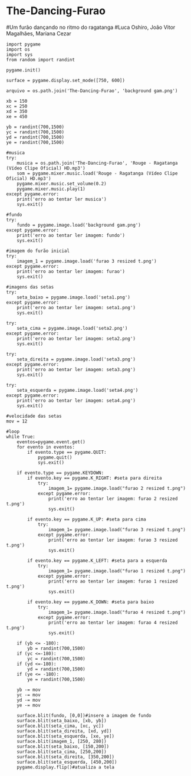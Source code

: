 # The-Dancing-Furao
#Um furão dançando no ritmo do ragatanga
#Luca Oshiro, João Vitor Magalhães, Mariana Cezar

    import pygame
    import os
    import sys
    from random import randint

    pygame.init()

    surface = pygame.display.set_mode([750, 600])

    arquivo = os.path.join('The-Dancing-Furao', 'background gam.png')

    xb = 150
    xc = 250
    xd = 350
    xe = 450

    yb = randint(700,1500)
    yc = randint(700,1500)
    yd = randint(700,1500)
    ye = randint(700,1500)

    #musica
    try:
        musica = os.path.join('The-Dancing-Furao', 'Rouge - Ragatanga (Vídeo Clipe Oficial) HD.mp3')
        som = pygame.mixer.music.load('Rouge - Ragatanga (Vídeo Clipe Oficial) HD.mp3')
        pygame.mixer.music.set_volume(0.2)
        pygame.mixer.music.play(1)
    except pygame.error:
        print('erro ao tentar ler musica')
        sys.exit()

    #fundo
    try: 
        fundo = pygame.image.load('background gam.png') 
    except pygame.error:
        print('erro ao tentar ler imagem: fundo')
        sys.exit()

    #imagem do furão inicial 
    try:
        imagem_1 = pygame.image.load('furao 3 resized t.png')
    except pygame.error:
        print('erro ao tentar ler imagem: furao')
        sys.exit()

    #imagens das setas
    try:
        seta_baixo = pygame.image.load('seta1.png')
    except pygame.error:
        print('erro ao tentar ler imagem: seta1.png')
        sys.exit()

    try:
        seta_cima = pygame.image.load('seta2.png')
    except pygame.error:
        print('erro ao tentar ler imagem: seta2.png')
        sys.exit()

    try:
        seta_direita = pygame.image.load('seta3.png')
    except pygame.error:
        print('erro ao tentar ler imagem: seta3.png')
        sys.exit()

    try:
        seta_esquerda = pygame.image.load('seta4.png')
    except pygame.error:
        print('erro ao tentar ler imagem: seta4.png')
        sys.exit()

    #velocidade das setas
    mov = 12

    #loop
    while True: 
        eventos=pygame.event.get()
        for evento in eventos:
            if evento.type == pygame.QUIT:
                pygame.quit()
                sys.exit()
            
        if evento.type == pygame.KEYDOWN:
            if evento.key == pygame.K_RIGHT: #seta para direita
                try:
                    imagem_1= pygame.image.load("furao 2 resized t.png")
                except pygame.error:
                    print('erro ao tentar ler imagem: furao 2 resized t.png')
                    sys.exit()
                    
            if evento.key == pygame.K_UP: #seta para cima
                try:
                    imagem_1= pygame.image.load("furao 3 resized t.png")
                except pygame.error:
                    print('erro ao tentar ler imagem: furao 3 resized t.png')
                    sys.exit()      
                    
            if evento.key == pygame.K_LEFT: #seta para a esquerda
                try:
                    imagem_1= pygame.image.load("furao 1 resized t.png")
                except pygame.error:
                    print('erro ao tentar ler imagem: furao 1 resized t.png')
                    sys.exit()
                    
            if evento.key == pygame.K_DOWN: #seta para baixo
                try:
                    imagem_1= pygame.image.load("furao 4 resized t.png")
                except pygame.error:
                    print('erro ao tentar ler imagem: furao 4 resized t.png')
                    sys.exit()

        if (yb <= -180):
            yb = randint(700,1500)
        if (yc <=-180):
            yc = randint(700,1500)
        if (yd <=-180):
            yd = randint(700,1500)
        if (ye <= -180):
            ye = randint(700,1500)

        yb -= mov        
        yc -= mov
        yd -= mov   
        ye -= mov 

        surface.blit(fundo, [0,0])#insere a imagem de fundo
        surface.blit(seta_baixo, [xb, yb])
        surface.blit(seta_cima, [xc, yc])
        surface.blit(seta_direita, [xd, yd])
        surface.blit(seta_esquerda, [xe, ye])
        surface.blit(imagem_1, [250, 280])
        surface.blit(seta_baixo, [150,200])
        surface.blit(seta_cima, [250,200])
        surface.blit(seta_direita, [350,200])
        surface.blit(seta_esquerda, [450,200])
        pygame.display.flip()#atualiza a tela
